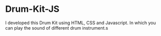 # Drum-Kit-JS
I developed this Drum Kit using HTML, CSS and Javascript. In which you can play the sound of different  drum instrument.s
